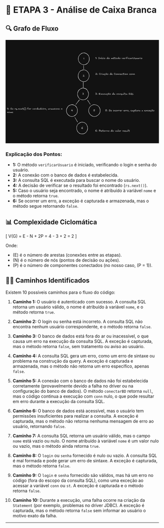 # 📝 **ETAPA 3 - Análise de Caixa Branca**

## 🔍 **Grafo de Fluxo**

![Grafo de Fluxo](image.png)


### **Explicação dos Pontos:**
- **1:** O método `verificarUsuario` é iniciado, verificando o login e senha do usuário.
- **2:** A conexão com o banco de dados é estabelecida.
- **3:** A consulta SQL é executada para buscar o nome do usuário.
- **4:** A decisão de verificar se o resultado foi encontrado (`rs.next()`).
- **5:** Caso o usuário seja encontrado, o nome é atribuído à variável `nome` e o método retorna `true`.
- **6:** Se ocorrer um erro, a exceção é capturada e armazenada, mas o método segue retornando `false`.

## 📊 **Complexidade Ciclomática**

\[
V(G) = E - N + 2P = 4 - 3 + 2 = 2
\]

Onde:
- \(E\) é o número de arestas (conexões entre as etapas).
- \(N\) é o número de nós (pontos de decisão ou ações).
- \(P\) é o número de componentes conectados (no nosso caso, \(P = 1\)).

## 🚶‍♂️ **Caminhos Identificados**

Existem 10 possíveis caminhos para o fluxo do código:

1. **Caminho 1:** O usuário é autenticado com sucesso. A consulta SQL retorna um usuário válido, o nome é atribuído à variável `nome`, e o método retorna `true`.

2. **Caminho 2:** O login ou senha está incorreto. A consulta SQL não encontra nenhum usuário correspondente, e o método retorna `false`.

3. **Caminho 3:** O banco de dados está fora do ar ou inacessível, o que causa um erro na execução da consulta SQL. A exceção é capturada, mas o método retorna `false`, sem tratamento ou aviso ao usuário.

4. **Caminho 4:** A consulta SQL gera um erro, como um erro de sintaxe ou problema na construção da query. A exceção é capturada e armazenada, mas o método não retorna um erro específico, apenas `false`.

5. **Caminho 5:** A conexão com o banco de dados não foi estabelecida corretamente (provavelmente devido a falha no driver ou na configuração do banco de dados). O método `conectarBD` retorna `null`, mas o código continua a execução com `conn` nulo, o que pode resultar em erro durante a execução da consulta SQL.

6. **Caminho 6:** O banco de dados está acessível, mas o usuário tem permissões insuficientes para realizar a consulta. A exceção é capturada, mas o método não retorna nenhuma mensagem de erro ao usuário, retornando `false`.

7. **Caminho 7:** A consulta SQL retorna um usuário válido, mas o campo `nome` está vazio ou nulo. O nome atribuído à variável `nome` é um valor nulo ou vazio, mas o método ainda retorna `true`.

8. **Caminho 8:** O `login` ou `senha` fornecido é nulo ou vazio. A consulta SQL é mal formada e pode gerar um erro de sintaxe. A exceção é capturada, mas o método retorna `false`.

9. **Caminho 9:** O `login` e `senha` fornecido são válidos, mas há um erro no código (fora do escopo da consulta SQL), como uma exceção ao acessar a variável `conn` ou `st`. A exceção é capturada e o método retorna `false`.

10. **Caminho 10:** Durante a execução, uma falha ocorre na criação da `Statement` (por exemplo, problemas no driver JDBC). A exceção é capturada, mas o método retorna `false` sem informar ao usuário o motivo exato da falha.

---
